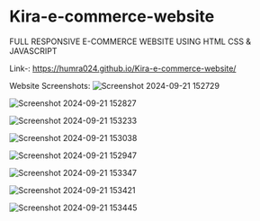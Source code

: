 # Kira-e-commerce-website
FULL RESPONSIVE E-COMMERCE WEBSITE USING HTML CSS &amp; JAVASCRIPT

Link-: https://humra024.github.io/Kira-e-commerce-website/

Website Screenshots:
![Screenshot 2024-09-21 152729](https://github.com/user-attachments/assets/3ce3a525-c455-4be2-a0ca-0028ccf9a0ce)

![Screenshot 2024-09-21 152827](https://github.com/user-attachments/assets/749d033b-2134-445a-a0f4-da083b506110)

![Screenshot 2024-09-21 153233](https://github.com/user-attachments/assets/b637d457-f8ac-4e8c-ba6f-61cdb7c3e9cf)

![Screenshot 2024-09-21 153038](https://github.com/user-attachments/assets/f984b078-7836-4249-aeae-ab36da14b141)

![Screenshot 2024-09-21 152947](https://github.com/user-attachments/assets/4455a14d-31c2-434d-ac95-61a208d6f75f)

![Screenshot 2024-09-21 153347](https://github.com/user-attachments/assets/bc12427b-ae6a-418a-9042-4e7badb1ec46)

![Screenshot 2024-09-21 153421](https://github.com/user-attachments/assets/b9a027c9-1648-49f5-b5f6-d6be43d94935)

![Screenshot 2024-09-21 153445](https://github.com/user-attachments/assets/3fddf87d-a5b6-4e58-92b2-d271337c8b95)
